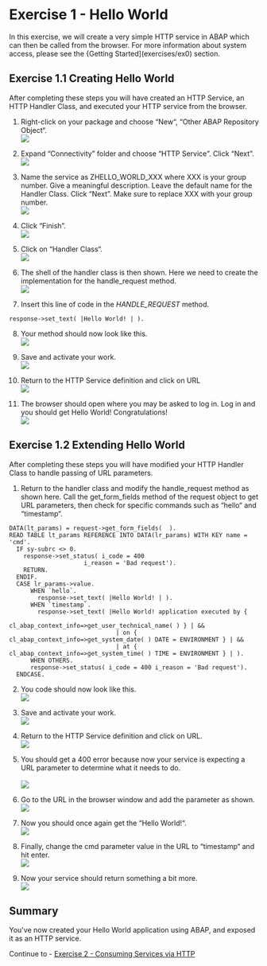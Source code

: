 # Exercise 1 - Hello World

In this exercise, we will create a very simple HTTP service in ABAP which can then be called from the browser.  For more information about system access, please see the {Getting Started](exercises/ex0) section.

## Exercise 1.1 Creating Hello World

After completing these steps you will have created an HTTP Service, an HTTP Handler Class, and executed your HTTP service from the browser.

1. Right-click on your package and choose “New“, “Other ABAP Repository Object“.
<br>![](/exercises/ex1/images/01_01_0010.png)

2. Expand “Connectivity” folder and choose “HTTP Service”.  Click “Next”.
<br>![](/exercises/ex1/images/01_01_0020.png)

3.	Name the service as ZHELLO_WORLD_XXX where XXX is your group number.  Give a meaningful description.  Leave the default name for the Handler Class.  Click “Next”.  Make sure to replace XXX with your group number.
<br>![](/exercises/ex1/images/01_01_0030.png)

4.	Click “Finish”. 
<br>![](/exercises/ex1/images/01_01_0040.png)

5.	Click on “Handler Class“.
<br>![](/exercises/ex1/images/01_01_0050.png)

6.	The shell of the handler class is then shown.  Here we need to create the implementation for the handle_request method.
<br>![](/exercises/ex1/images/01_01_0060.png)

7.	Insert this line of code in the *HANDLE_REQUEST* method.
```abap
response->set_text( |Hello World! | ). 
```

8.	Your method should now look like this. 
<br>![](/exercises/ex1/images/01_01_0080.png)

9.	Save and activate your work.
<br>![](/exercises/ex1/images/01_01_0090.png)

10.	Return to the HTTP Service definition and click on URL
<br>![](/exercises/ex1/images/01_01_0100.png)

11.	The browser should open where you may be asked to log in.  Log in and you should get Hello World! Congratulations!
<br>![](/exercises/ex1/images/01_01_0110.png)



## Exercise 1.2 Extending Hello World

After completing these steps you will have modified your HTTP Handler Class to handle passing of URL parameters.

1.	Return to the handler class and modify the handle_request method as shown here.  Call the get_form_fields method of the request object to get URL parameters, then check for specific commands such as “hello“ and “timestamp“.
```abap
DATA(lt_params) = request->get_form_fields(  ).
READ TABLE lt_params REFERENCE INTO DATA(lr_params) WITH KEY name = 'cmd'.
  IF sy-subrc <> 0.
    response->set_status( i_code = 400
                     i_reason = 'Bad request').
    RETURN.
  ENDIF.
  CASE lr_params->value.
      WHEN `hello`.
        response->set_text( |Hello World! | ).
      WHEN `timestamp`.
        response->set_text( |Hello World! application executed by {
                             cl_abap_context_info=>get_user_technical_name( ) } | &&
                              | on { cl_abap_context_info=>get_system_date( ) DATE = ENVIRONMENT } | &&
                              | at { cl_abap_context_info=>get_system_time( ) TIME = ENVIRONMENT } | ).
      WHEN OTHERS.
      response->set_status( i_code = 400 i_reason = 'Bad request').
  ENDCASE.
```

2.	You code should now look like this.
<br>![](/exercises/ex1/images/01_02_0020.png)

3.	Save and activate your work.
<br>![](/exercises/ex1/images/01_02_0030.png)

4.	Return to the HTTP Service definition and click on URL.
<br>![](/exercises/ex1/images/01_02_0040.png)

5.	You should get a 400 error because now your service is expecting a URL parameter to determine what it needs to do.  
<br>![](/exercises/ex1/images/01_02_0050.png)

6.	Go to the URL in the browser window and add the parameter as shown.
<br>![](/exercises/ex1/images/01_02_0060.png)

7.	Now you should once again get the “Hello World!“.
<br>![](/exercises/ex1/images/01_02_0070.png)

8.	Finally, change the cmd parameter value in the URL to “timestamp“ and hit enter.
<br>![](/exercises/ex1/images/01_02_0080.png)

9.	Now your service should return something a bit more.
<br>![](/exercises/ex1/images/01_02_0090.png)

## Summary

You've now created your Hello World application using ABAP, and exposed it as an HTTP service. 

Continue to - [Exercise 2 - Consuming Services via HTTP ](../ex2/README.md)
